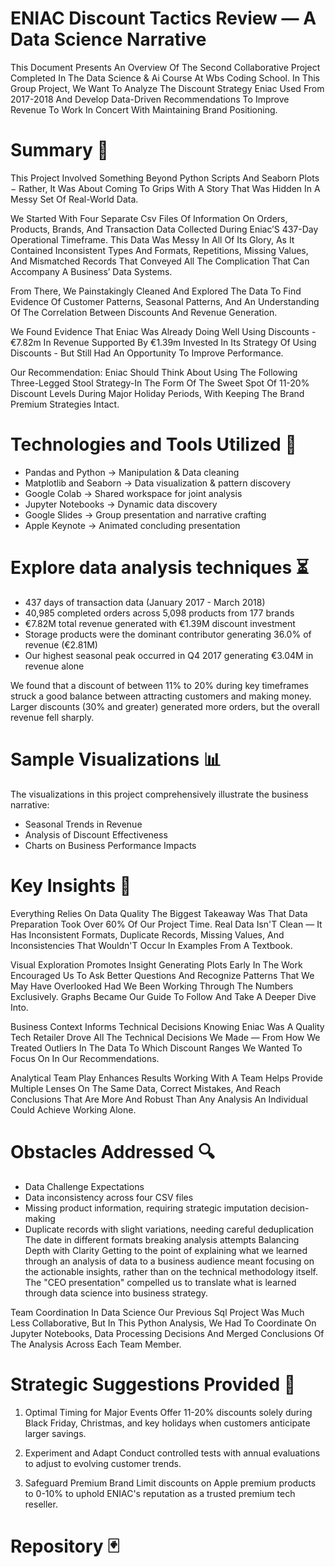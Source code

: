 # ENIAC Discount Tactics Review — A Data Science Narrative
This Document Presents An Overview Of The Second Collaborative Project Completed In The Data Science & Ai Course At Wbs Coding School. In This Group Project, We Want To Analyze The Discount Strategy Eniac Used From 2017-2018 And Develop Data-Driven Recommendations To Improve Revenue To Work In Concert With Maintaining Brand Positioning.
# Summary 🔖 
This Project Involved Something Beyond Python Scripts And Seaborn Plots − Rather, It Was About Coming To Grips With A Story That Was Hidden In A Messy Set Of Real-World Data.

We Started With Four Separate Csv Files Of Information On Orders, Products, Brands, And Transaction Data Collected During Eniac’S 437-Day Operational Timeframe. This Data Was Messy In All Of Its Glory, As It Contained Inconsistent Types And Formats, Repetitions, Missing Values, And Mismatched Records That Conveyed All The Complication That Can Accompany A Business’ Data Systems.

From There, We Painstakingly Cleaned And Explored The Data To Find Evidence Of Customer Patterns, Seasonal Patterns, And An Understanding Of The Correlation Between Discounts And Revenue Generation.

We Found Evidence That Eniac Was Already Doing Well Using Discounts - €7.82m In Revenue Supported By €1.39m Invested In Its Strategy Of Using Discounts - But Still Had An Opportunity To Improve Performance.

Our Recommendation: Eniac Should Think About Using The Following Three-Legged Stool Strategy-In The Form Of The Sweet Spot Of 11-20% Discount Levels During Major Holiday Periods, With Keeping The Brand Premium Strategies Intact.
# Technologies and Tools Utilized 🔭 
* Pandas and  Python → Manipulation & Data cleaning 
* Matplotlib and Seaborn  → Data visualization &  pattern discovery
* Google Colab → Shared workspace for joint analysis
* Jupyter Notebooks → Dynamic data discovery
* Google Slides → Group presentation and narrative crafting
* Apple Keynote → Animated concluding presentation
# Explore data analysis techniques ⏳
* 437 days of transaction data (January 2017 - March 2018)
* 40,985 completed orders across 5,098 products from 177 brands
* €7.82M total revenue generated with €1.39M discount investment
* Storage products were the dominant contributor generating 36.0% of revenue (€2.81M)
* Our highest seasonal peak occurred in Q4 2017 generating €3.04M in revenue alone
  
We found that a discount of between 11% to 20% during key timeframes struck a good balance between attracting customers and making money. Larger discounts (30% and greater) generated more orders, but the overall revenue fell sharply.

# Sample Visualizations 📊
The visualizations in this project comprehensively illustrate the business narrative:
- Seasonal Trends in Revenue
- Analysis of Discount Effectiveness
- Charts on Business Performance Impacts
# Key Insights 📝 
Everything Relies On Data Quality 
The Biggest Takeaway Was That Data Preparation Took Over 60% Of Our Project Time. Real Data Isn'T Clean — It Has Inconsistent Formats, Duplicate Records, Missing Values, And Inconsistencies That Wouldn'T Occur In Examples From A Textbook.

Visual Exploration Promotes Insight
Generating Plots Early In The Work Encouraged Us To Ask Better Questions And Recognize Patterns That We May Have Overlooked Had We Been Working Through The Numbers Exclusively. Graphs Became Our Guide To Follow And Take A Deeper Dive Into.

Business Context Informs Technical Decisions 
Knowing Eniac Was A Quality Tech Retailer Drove All The Technical Decisions We Made — From How We Treated Outliers In The Data To Which Discount Ranges We Wanted To Focus On In Our Recommendations.

Analytical Team Play Enhances Results 
Working With A Team Helps Provide Multiple Lenses On The Same Data, Correct Mistakes, And Reach Conclusions That Are More And Robust Than Any Analysis An Individual Could Achieve Working Alone.
# Obstacles Addressed 🔍 
-  Data Challenge Expectations
- Data inconsistency across four CSV files
- Missing product information, requiring strategic imputation decision-making
- Duplicate records with slight variations, needing careful deduplication
The date in different formats breaking analysis attempts
Balancing Depth with Clarity Getting to the point of explaining what we learned through an analysis of data to a business audience meant focusing on the actionable insights, rather than on the technical methodology itself. The "CEO presentation" compelled us to translate what is learned through data science into business strategy.

Team Coordination In Data Science Our Previous Sql Project Was Much Less Collaborative, But In This Python Analysis, We Had To Coordinate On Jupyter Notebooks, Data Processing Decisions And Merged Conclusions Of The Analysis Across Each Team Member.

# Strategic Suggestions Provided 📏 
1. Optimal Timing for Major Events  Offer 11-20% discounts solely during Black Friday, Christmas, and key holidays when customers anticipate larger savings.

2. Experiment and Adapt Conduct controlled tests with annual evaluations to adjust to evolving customer trends.

3. Safeguard Premium Brand  Limit discounts on Apple premium products to 0-10% to uphold ENIAC's reputation as a trusted premium tech reseller.
 # Repository  🃏



